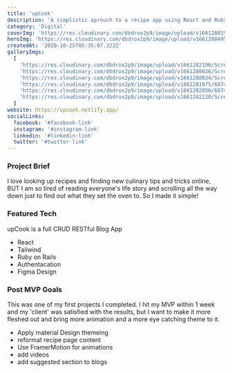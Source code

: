 ```yaml
---
title: 'upCook'
description: 'A simplistic aprouch to a recipe app using React and Ruby on Rails'
category: 'Digital'
coverImg: 'https://res.cloudinary.com/dbdrox2p9/image/upload/v1661280199/Screen_Shot_2022-08-23_at_1.43.12_PM_kkxuot.png'
heroImg: 'https://res.cloudinary.com/dbdrox2p9/image/upload/v1661280495/Screen_Shot_2022-08-23_at_1.48.08_PM_l0gpw0.png'
createdAt: '2020-10-25T05:35:07.322Z'
galleryImgs:
  [
    'https://res.cloudinary.com/dbdrox2p9/image/upload/v1661282196/Screen_Shot_2022-08-23_at_2.16.31_PM_h5hfwd.png',
    'https://res.cloudinary.com/dbdrox2p9/image/upload/v1661280026/Screen_Shot_2022-08-23_at_1.40.04_PM_mji5sa.png',
    'https://res.cloudinary.com/dbdrox2p9/image/upload/v1661280024/Screen_Shot_2022-08-23_at_1.40.19_PM_ig2dnl.png',
    'https://res.cloudinary.com/dbdrox2p9/image/upload/v1661281975/68747470733a2f2f7265732e636c6f7564696e6172792e636f6d2f646264726f783270392f696d6167652f75706c6f61642f76313633353831373433322f7570636f6f6b2f53637265656e5f53686f745f323032312d31312d30315f61745f382e33352e30365f504d5f6261387937702e706e67_jpz2rz.png',
    'https://res.cloudinary.com/dbdrox2p9/image/upload/v1661282056/68747470733a2f2f7265732e636c6f7564696e6172792e636f6d2f646264726f783270392f696d6167652f75706c6f61642f76313633353831373530342f7570636f6f6b2f53637265656e5f53686f745f323032312d31312d30315f61745f382e34342e35305f504d5f75786b6d786f2e706e67_ptffg1.png',
    'https://res.cloudinary.com/dbdrox2p9/image/upload/v1661282120/Screen_Shot_2022-08-23_at_2.15.17_PM_bwsj67.png',
  ]
website: https://upcook.netlify.app/
socialLinks:
  facebook: '#facebook-link'
  instagram: '#instagram-link'
  linkedin: '#linkedin-link'
  twitter: '#twitter-link'
---
```


### Project Brief

I love looking up recipes and finding new culinary tips and tricks online, BUT I am so tired of reading everyone's life story and scrolling all the way down just to find out what they set the oven to. So I made it simple!

### Featured Tech

upCook is a full CRUD RESTful Blog App

- React
- Tailwind
- Ruby on Rails
- Authentacation
- Figma Design

### Post MVP Goals

This was one of my first projects I completed. I hit my MVP within 1 week and my 'client' was satisfied with the results, but I want to make it more fleshed out and bring more animation and a more eye catching theme to it.

- Apply material Design themeing
- reformat recipe page content
- Use FramerMotion for animations
- add videos
- add suggested section to blogs
